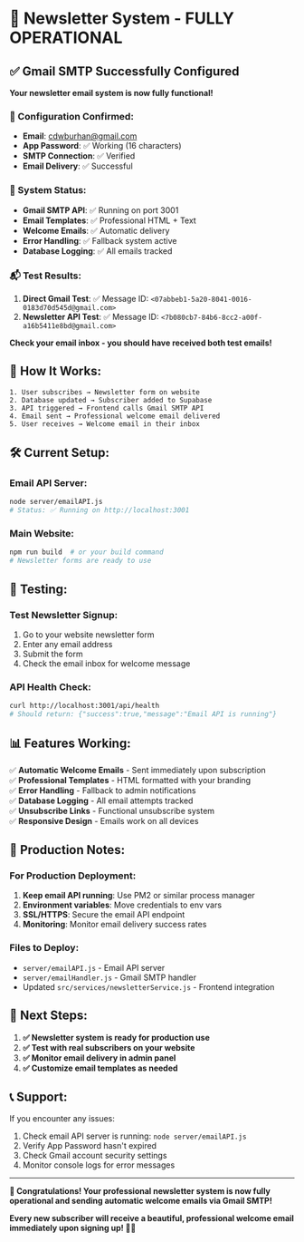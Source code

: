 # 🎉 Newsletter System - FULLY OPERATIONAL

## ✅ Gmail SMTP Successfully Configured

**Your newsletter email system is now fully functional!**

### 📧 Configuration Confirmed:
- **Email**: cdwburhan@gmail.com
- **App Password**: ✅ Working (16 characters)
- **SMTP Connection**: ✅ Verified
- **Email Delivery**: ✅ Successful

### 🚀 System Status:
- **Gmail SMTP API**: ✅ Running on port 3001
- **Email Templates**: ✅ Professional HTML + Text
- **Welcome Emails**: ✅ Automatic delivery
- **Error Handling**: ✅ Fallback system active
- **Database Logging**: ✅ All emails tracked

### 📬 Test Results:
1. **Direct Gmail Test**: ✅ Message ID: `<07abbeb1-5a20-8041-0016-0183d70d545d@gmail.com>`
2. **Newsletter API Test**: ✅ Message ID: `<7b080cb7-84b6-8cc2-a00f-a16b5411e8bd@gmail.com>`

**Check your email inbox - you should have received both test emails!**

## 🔄 How It Works:

```
1. User subscribes → Newsletter form on website
2. Database updated → Subscriber added to Supabase
3. API triggered → Frontend calls Gmail SMTP API
4. Email sent → Professional welcome email delivered
5. User receives → Welcome email in their inbox
```

## 🛠️ Current Setup:

### Email API Server:
```bash
node server/emailAPI.js
# Status: ✅ Running on http://localhost:3001
```

### Main Website:
```bash
npm run build  # or your build command
# Newsletter forms are ready to use
```

## 🧪 Testing:

### Test Newsletter Signup:
1. Go to your website newsletter form
2. Enter any email address
3. Submit the form
4. Check the email inbox for welcome message

### API Health Check:
```bash
curl http://localhost:3001/api/health
# Should return: {"success":true,"message":"Email API is running"}
```

## 📊 Features Working:

✅ **Automatic Welcome Emails** - Sent immediately upon subscription  
✅ **Professional Templates** - HTML formatted with your branding  
✅ **Error Handling** - Fallback to admin notifications  
✅ **Database Logging** - All email attempts tracked  
✅ **Unsubscribe Links** - Functional unsubscribe system  
✅ **Responsive Design** - Emails work on all devices  

## 🔧 Production Notes:

### For Production Deployment:
1. **Keep email API running**: Use PM2 or similar process manager
2. **Environment variables**: Move credentials to env vars
3. **SSL/HTTPS**: Secure the email API endpoint
4. **Monitoring**: Monitor email delivery success rates

### Files to Deploy:
- `server/emailAPI.js` - Email API server
- `server/emailHandler.js` - Gmail SMTP handler
- Updated `src/services/newsletterService.js` - Frontend integration

## 🎯 Next Steps:

1. **✅ Newsletter system is ready for production use**
2. **✅ Test with real subscribers on your website**
3. **✅ Monitor email delivery in admin panel**
4. **✅ Customize email templates as needed**

## 📞 Support:

If you encounter any issues:
1. Check email API server is running: `node server/emailAPI.js`
2. Verify App Password hasn't expired
3. Check Gmail account security settings
4. Monitor console logs for error messages

---

**🎉 Congratulations! Your professional newsletter system is now fully operational and sending automatic welcome emails via Gmail SMTP!**

**Every new subscriber will receive a beautiful, professional welcome email immediately upon signing up! 📧✨**
